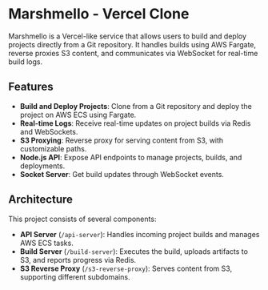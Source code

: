 # Marshmello - Vercel Clone

Marshmello is a Vercel-like service that allows users to build and deploy projects directly from a Git repository. It handles builds using AWS Fargate, reverse proxies S3 content, and communicates via WebSocket for real-time build logs.

## Features

- **Build and Deploy Projects**: Clone from a Git repository and deploy the project on AWS ECS using Fargate.
- **Real-time Logs**: Receive real-time updates on project builds via Redis and WebSockets.
- **S3 Proxying**: Reverse proxy for serving content from S3, with customizable paths.
- **Node.js API**: Expose API endpoints to manage projects, builds, and deployments.
- **Socket Server**: Get build updates through WebSocket events.

## Architecture

This project consists of several components:

- **API Server** (`/api-server`): Handles incoming project builds and manages AWS ECS tasks.
- **Build Server** (`/build-server`): Executes the build, uploads artifacts to S3, and reports progress via Redis.
- **S3 Reverse Proxy** (`/s3-reverse-proxy`): Serves content from S3, supporting different subdomains.

<!-- ## Prerequisites

- [Node.js](https://nodejs.org/)
- AWS account (for ECS, Fargate, and S3)
- Redis server (for pub/sub)
- Docker (optional, for running services in containers)
  s

## Setup

### Clone the Repository

```bash
git clone https://github.com/<your-username>/marshmello
cd marshmello

```

### Install Dependencies

Install dependencies for each server.

```bash
# Install dependencies for api-server
cd api-server
npm install

# Install dependencies for build-server
cd ../build-server
npm install

# Install dependencies for s3-reverse-proxy
cd ../s3-reverse-proxy
npm install
```
### Environment Variables
You need to create a .env file in the root of the project and add the following variables:

```bash

# AWS Configuration
REGION_ECS=your-region
ACCESSID_ECS=your-access-key-id
SECRETKEY_ECS=your-secret-access-key
CLUSTER_CONFIG=your-cluster
TASK_CONFIG=your-task
SUBNETS=subnet-ids
SECURITY_GROUPS=security-group-ids

# Redis Configuration
REDIS_URL=redis://your-redis-url

# S3 Configuration
BASE_PATH=s3://your-s3-bucket

# Project Configuration
PROJECT_ID=your-project-id
```
### Environment Variables -->
